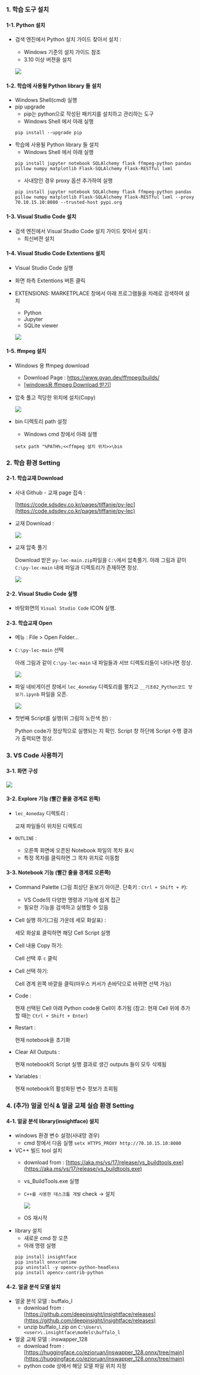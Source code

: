 <head><meta http-equiv="Content-Type" content="text/html; charset=utf-8" /></head>

### 1. 학습 도구 설치

#### 1-1. Python 설치

- 검색 엔진에서 Python 설치 가이드 찾아서 설치  : 
    - Windows 기준의 설치 가이드 참조
    - 3.10 이상 버젼을 설치

    ![](https://code.sdsdev.co.kr/pages/tiffanie/py-lec/resources/prework/06.search_python_install.JPG)
    
#### 1-2. 학습에 사용될 Python library 들 설치

- Windows Shell(cmd) 실행
- pip upgrade 
    - pip는 python으로 작성된 패키지를 설치하고 관리하는 도구
    - Windows Shell 에서 아래 실행
    ```
    pip install --upgrade pip
    ```
- 학습에 사용될 Python library 들 설치 
    - Windows Shell 에서 아래 실행
    ```
    pip install jupyter notebook SQLAlchemy flask ffmpeg-python pandas pillow numpy matplotlib Flask-SQLAlchemy Flask-RESTful lxml
    ```
    - 사내망인 경우 proxy 옵션 추가하여 실행
    ```
    pip install jupyter notebook SQLAlchemy flask ffmpeg-python pandas pillow numpy matplotlib Flask-SQLAlchemy Flask-RESTful lxml --proxy 70.10.15.10:8080 --trusted-host pypi.org
    ```

#### 1-3. Visual Studio Code 설치

- 검색 엔진에서 Visual Studio Code 설치 가이드 찾아서 설치  : 
    - 최신버젼 설치

#### 1-4. Visual Studio Code Extentions 설치

- Visual Studio Code 실행
- 화면 좌측 Extentions 버튼 클릭
- EXTENSIONS: MARKETPLACE 창에서 아래 프로그램들을 차례로 검색하여 설치
    - Python
    - Jupyter
    - SQLite viewer
    
    ![](https://code.sdsdev.co.kr/pages/tiffanie/py-lec/resources/prework/07.vscode_extentions.JPG)

#### 1-5. ffmpeg 설치

- Windows 용 ffmpeg download
  - Download Page : https://www.gyan.dev/ffmpeg/builds/
  - [[windows용 ffmpeg Download 받기]](https://www.gyan.dev/ffmpeg/builds/ffmpeg-release-essentials.zip)
- 압축 풀고 적당한 위치에 설치(Copy)

    ![](https://code.sdsdev.co.kr/pages/tiffanie/py-lec/resources/prework/08.extract_ffmpeg.JPG)
    
- bin 디렉토리 path 설정
    - Windows cmd 창에서 아래 실행
    ```
    setx path "%PATH%;<<ffmpeg 설치 위치>>\bin
    ```
    
### 2. 학습 환경 Setting

#### 2-1. 학습교재 Download

- 사내 Github - 교재 page 접속 : 

    [https://code.sdsdev.co.kr/pages/tiffanie/py-lec](https://code.sdsdev.co.kr/pages/tiffanie/py-lec)
- 교재 Download :

    ![](https://code.sdsdev.co.kr/pages/tiffanie/py-lec/resources/prework/00.JPG)
- 교재 압축 풀기

    Download 받은 `py-lec-main.zip`파일을 `C:\`에서 압축풀기.
    아래 그림과 같이 `C:\py-lec-main` 내에 파일과 디렉토리가 존재하면 정상.

    ![](https://code.sdsdev.co.kr/pages/tiffanie/py-lec/resources/prework/02.JPG)
#### 2-2. Visual Studio Code 실행

- 바탕화면의 `Visual Studio Code` ICON 실행.

#### 2-3. 학습교재 Open

- 메뉴 : File > Open Folder...
- `C:\py-lec-main` 선택
    
    아래 그림과 같이 `C:\py-lec-main` 내 파일들과 서브 디렉토리들이 나타나면 정상.

    ![](https://code.sdsdev.co.kr/pages/tiffanie/py-lec/resources/prework/03.JPG)

- 파일 네비게이션 창에서 `lec_4oneday` 디렉토리를 펼치고 `__기초02_Python코드 맛보기.ipynb` 파일을 오픈.

    ![](https://code.sdsdev.co.kr/pages/tiffanie/py-lec/resources/prework/04.JPG)

- 첫번째 Script를 실행(위 그림의 노란색 원) :

    Python code가 정상적으로 실행되는 지 확인. Script 창 하단에 Script 수행 결과가 출력되면 정상.

### 3. VS Code 사용하기

#### 3-1. 화면 구성

![](https://code.sdsdev.co.kr/pages/tiffanie/py-lec/resources/prework/05.JPG)

#### 3-2. Explore 기능 (빨간 줄을 경계로 왼쪽)

- `lec_4oneday` 디렉토리 :

    교재 파일들이 위치된 디렉토리
- `OUTLINE` :

    - 오른쪽 화면에 오픈된 Notebook 파일의 목차 표시
    - 특정 목차를 클릭하면 그 목차 위치로 이동함

#### 3-3. Notebook 기능 (빨간 줄을 경계로 오른쪽)

- Command Palette (그림 최상단 돋보기 아이콘. 단축키 : `Ctrl + Shift + P`):

    - VS Code의 다양한 명령과 기능에 쉽게 접근
    - 필요한 기능을 검색하고 실행할 수 있음

- Cell 실행 하기(그림 가운데 세모 화살표) : 

    세모 화살표 클릭하면 해당 Cell Script 실행
- Cell 내용 Copy 하기:

    Cell 선택 후 `c` 클릭
- Cell 선택 하기:

    Cell 경계 왼쪽 바깥을 클릭(마우스 커서가 손바닥으로 바뀌면 선택 가능)
- Code : 

    현재 선택된 Cell 아래 Python code용 Cell이 추가됨
    (참고: 현재 Cell 위에 추가할 때는 `Ctrl + Shift + Enter`)
- Restart :

    현재 notebook을 초기화
- Clear All Outputs :

    현재 notebook의 Script 실행 결과로 생긴 outputs 들이 모두 삭제됨
- Variables :

    현재 notebook의 활성화된 변수 정보가 조회됨

### 4. (추가) 얼굴 인식 & 얼굴 교체 실습 환경 Setting

#### 4-1. 얼굴 분석 library(insightface) 설치
- windows 환경 변수 설정(사내망 경우)
    - cmd 창에서 다음 실행 `setx HTTPS_PROXY http://70.10.15.10:8080`
- VC++ 빌드 tool 설치
    - download from : [https://aka.ms/vs/17/release/vs_buildtools.exe](https://aka.ms/vs/17/release/vs_buildtools.exe)
    - vs_BuildTools.exe 실행
    - `C++를 사용한 데스크톱 개발` check -> 설치

        ![](https://code.sdsdev.co.kr/pages/tiffanie/py-lec/resources/prework/vs_buildtools.jpg)
    - OS 재시작
- library 설치
    - 새로운 cmd 창 오픈
    - 아래 명령 실행
    ```
    pip install insightface
    pip install onnxruntime
    pip uninstall -y opencv-python-headless
    pip install opencv-contrib-python
    ```
#### 4-2. 얼굴 분석 모델 설치
- 얼굴 분석 모델 : buffalo_l 
    - download from : [https://github.com/deepinsight/insightface/releases](https://github.com/deepinsight/insightface/releases)
    - unzip buffalo_l.zip on `C:\Users\<user>\.insightface\models\buffalo_l`
- 얼굴 교체 모델 : inswapper_128
    - download from : [https://huggingface.co/ezioruan/inswapper_128.onnx/tree/main](https://huggingface.co/ezioruan/inswapper_128.onnx/tree/main)
    - python code 상에서 해당 모델 파일 위치 지정

